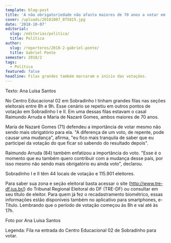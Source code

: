 ```yaml
---
template: blog-post
title: 'A não obrigatoriedade não afasta maiores de 70 anos a votar em Sobradinho '
cover: /uploads/20181007_075815.jpg
date: '2018-10-07'
editorial:
  slug: /editorias/politica/
  title: Política
author:
  slug: /reporteres/2018-2-gabriel-ponte/
  title: Gabriel Ponte
semester: 2018/2
tags:
  - Política
featured: false
headline: Filas grandes também marcaram o início das votações.
---
```

Texto: Ana Luísa Santos 

No Centro Educacional 02 em Sobradinho I tinham grandes filas nas seções eleitorais entre 8h e 9h. Esse cenário se repetiu em outros pontos de votação em Sobradinho I e II. Em uma dessas filas estavam o casal Raimundo Arruda e Maria de Nazaré Gomes, ambos maiores de 70 anos.

Maria de Nazaré Gomes (71) defendeu a importância de votar mesmo não sendo mais obrigatório para ela. "A diferença de um voto, de repente, pode causar uma mudança", afirma, "eu fico mais tranquila de saber que eu participei da votação do que ficar só sabendo do resultado depois".

Raimundo Arruda (84) também enfatizou a importância do voto. "Esse é o momento que eu também quero contribuir com a mudança desse país, por isso mesmo não sendo mais obrigatório eu ainda voto", declarou.

Sobradinho I e II têm 44 locais de votação e 115.901 eleitores. 

Para saber sua zona e seção eleitoral basta acessar o site (http://www.tre-df.jus.br/)  do Tribunal Regional Eleitoral do DF (TRE-DF) ou consultar em seu título de eleitor. Para quem já fez o recadastramento biométrico, essas informações estão disponíveis também no aplicativo para smartphones, e-Título. Lembrando que o período de votação começou às 8h e vai até às 17h.

Foto por Ana Luísa Santos

Legenda: Fila na entrada do Centro Educacional 02 de Sobradinho para votar.
